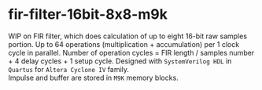 # fir-filter-16bit-8x8-m9k
WIP on FIR filter, which does calculation of up to eight 16-bit raw samples portion. Up to 64 operations (multiplication + accumulation) per 1 clock cycle in parallel. Number of operation cycles = FIR length / samples number + 4 delay cycles + 1 setup cycle. 
Designed with `SystemVerilog HDL` in `Quartus` for `Altera Cyclone IV` family.  
Impulse and buffer are stored in `M9K` memory blocks.
